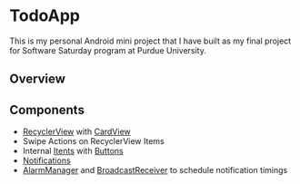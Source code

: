 # TodoApp
This is my personal Android mini project that I have built as my final project for Software Saturday program at Purdue University.

## Overview

## Components
- [RecyclerView](https://developer.android.com/reference/androidx/recyclerview/widget/RecyclerView) with [CardView](https://developer.android.com/reference/androidx/cardview/widget/CardView)
- Swipe Actions on RecyclerView Items
- Internal [Itents](https://developer.android.com/reference/android/content/Intent) with [Buttons](https://developer.android.com/reference/android/widget/Button)
- [Notifications](https://developer.android.com/reference/android/app/Notification)
- [AlarmManager](https://developer.android.com/reference/android/app/AlarmManager) and [BroadcastReceiver](https://developer.android.com/reference/android/content/BroadcastReceiver) to schedule notification timings
